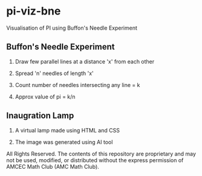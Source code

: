 # pi-viz-bne
Visualisation of PI using Buffon's Needle Experiment


Buffon's Needle Experiment
--------------------------

1. Draw few parallel lines at a distance 'x' from each other

2. Spread 'n' needles of length 'x'

3. Count number of needles intersecting any line = k

4. Approx value of pi = k/n

Inaugration Lamp 
-------------------------------
1.	A virtual lamp made using HTML and CSS

2.	The image was generated using AI tool




All Rights Reserved.
The contents of this repository are proprietary and may not be used, modified, or distributed without the express permission of AMCEC Math Club (AMC Math Club).

